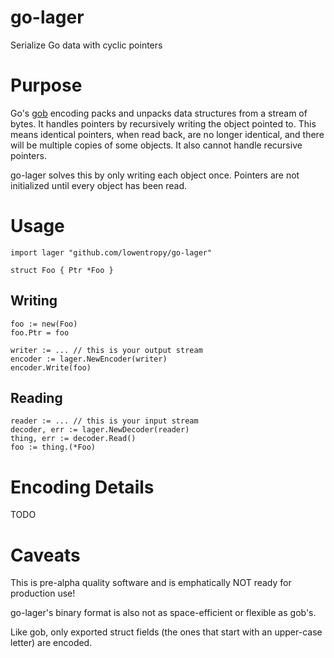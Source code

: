 go-lager
========

Serialize Go data with cyclic pointers

Purpose
=======

Go's [gob](http://golang.org/pkg/encoding/gob/) encoding packs and unpacks data structures from a stream of bytes.
It handles pointers by recursively writing the object pointed to. This means identical pointers, when read back,
are no longer identical, and there will be multiple copies of some objects. It also cannot handle recursive pointers.

go-lager solves this by only writing each object once. Pointers are not initialized until every object has been read.

Usage
=====

    import lager "github.com/lowentropy/go-lager"

    struct Foo { Ptr *Foo }

Writing
-------

    foo := new(Foo)
    foo.Ptr = foo

    writer := ... // this is your output stream
    encoder := lager.NewEncoder(writer)
    encoder.Write(foo)

Reading
-------

    reader := ... // this is your input stream
    decoder, err := lager.NewDecoder(reader)
    thing, err := decoder.Read()
    foo := thing.(*Foo)

Encoding Details
================

TODO

Caveats
=======

This is pre-alpha quality software and is emphatically NOT ready for production use!

go-lager's binary format is also not as space-efficient or flexible as gob's.

Like gob, only exported struct fields (the ones that start with an upper-case letter) are encoded.
